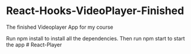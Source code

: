 # React-Hooks-VideoPlayer-Finished
The finished Videoplayer App for my course 

Run npm install to install all the dependencies. 
Then run npm start to start the app
#   R e a c t - P l a y e r  
 